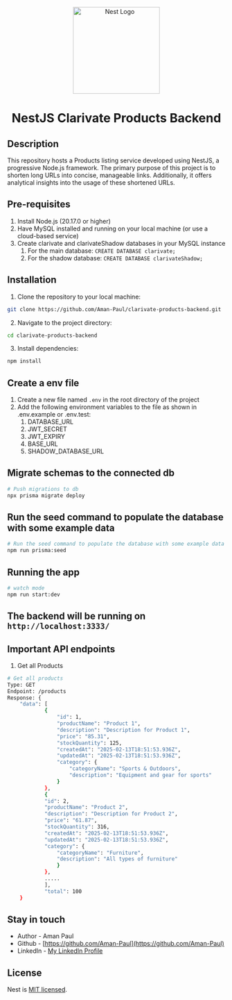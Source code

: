 <p align="center">
  <a href="http://nestjs.com/" target="blank"><img src="https://nestjs.com/img/logo-small.svg" width="200" alt="Nest Logo" /></a>
</p>

[circleci-image]: https://img.shields.io/circleci/build/github/nestjs/nest/master?token=abc123def456
[circleci-url]: https://circleci.com/gh/nestjs/nest

<h1 align="center">NestJS Clarivate Products Backend</h1>

## Description
This repository hosts a Products listing service developed using NestJS, a progressive Node.js framework. The primary purpose of this project is to shorten long URLs into concise, manageable links. Additionally, it offers analytical insights into the usage of these shortened URLs.

## Pre-requisites
1. Install Node.js (20.17.0 or higher)
2. Have MySQL installed and running on your local machine (or use a cloud-based service)
3. Create clarivate and clarivateShadow databases in your MySQL instance
    1. For the main database: `CREATE DATABASE clarivate;`
    2. For the shadow database: `CREATE DATABASE clarivateShadow;`

## Installation
1. Clone the repository to your local machine:
```bash
git clone https://github.com/Aman-Paul/clarivate-products-backend.git
```

2. Navigate to the project directory:
```bash
cd clarivate-products-backend
```

3. Install dependencies:
```bash
npm install
```

## Create a env file
1. Create a new file named `.env` in the root directory of the project
2. Add the following environment variables to the file as shown in .env.example or .env.test:
    1. DATABASE_URL
    2. JWT_SECRET
    3. JWT_EXPIRY
    4. BASE_URL
    5. SHADOW_DATABASE_URL

## Migrate schemas to the connected db
```bash 
# Push migrations to db 
npx prisma migrate deploy
```

## Run the seed command to populate the database with some example data
```bash
# Run the seed command to populate the database with some example data
npm run prisma:seed
```

## Running the app
```bash
# watch mode
npm run start:dev
```

## The backend will be running on `http://localhost:3333/`



## Important API endpoints
1. Get all Products
```bash
# Get all products
Type: GET
Endpoint: /products
Response: {
    "data": [
            {
                "id": 1,
                "productName": "Product 1",
                "description": "Description for Product 1",
                "price": "85.31",
                "stockQuantity": 125,
                "createdAt": "2025-02-13T18:51:53.936Z",
                "updatedAt": "2025-02-13T18:51:53.936Z",
                "category": {
                    "categoryName": "Sports & Outdoors",
                    "description": "Equipment and gear for sports"
                }
            },
            {
            "id": 2,
            "productName": "Product 2",
            "description": "Description for Product 2",
            "price": "61.87",
            "stockQuantity": 316,
            "createdAt": "2025-02-13T18:51:53.936Z",
            "updatedAt": "2025-02-13T18:51:53.936Z",
            "category": {
                "categoryName": "Furniture",
                "description": "All types of furniture"
                }
            },
            .....
            ],
            "total": 100
    }
```

## Stay in touch

- Author - Aman Paul
- Github - [https://github.com/Aman-Paul](https://github.com/Aman-Paul)
- LinkedIn - [My LinkedIn Profile](https://www.linkedin.com/in/aman-paul-js-stack/)

## License
Nest is [MIT licensed](LICENSE).
